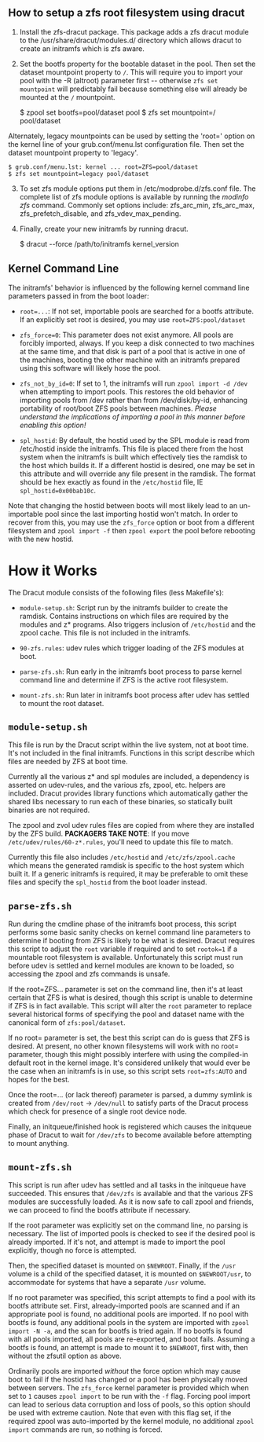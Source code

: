 How to setup a zfs root filesystem using dracut
-----------------------------------------------

1) Install the zfs-dracut package.  This package adds a zfs dracut module
to the /usr/share/dracut/modules.d/ directory which allows dracut to
create an initramfs which is zfs aware.

2) Set the bootfs property for the bootable dataset in the pool.  Then set
the dataset mountpoint property to `/`.  This will require you to import your
pool with the -R (altroot) parameter first -- otherwise `zfs set mountpoint`
will predictably fail because something else will already be mounted at the
`/` mountpoint.

    $ zpool set bootfs=pool/dataset pool
    $ zfs set mountpoint=/ pool/dataset

Alternately, legacy mountpoints can be used by setting the 'root=' option
on the kernel line of your grub.conf/menu.lst configuration file.  Then
set the dataset mountpoint property to 'legacy'.

    $ grub.conf/menu.lst: kernel ... root=ZFS=pool/dataset
    $ zfs set mountpoint=legacy pool/dataset

3) To set zfs module options put them in /etc/modprobe.d/zfs.conf file.
The complete list of zfs module options is available by running the
_modinfo zfs_ command.  Commonly set options include: zfs_arc_min,
zfs_arc_max, zfs_prefetch_disable, and zfs_vdev_max_pending.

4) Finally, create your new initramfs by running dracut.

    $ dracut --force /path/to/initramfs kernel_version

Kernel Command Line
-------------------

The initramfs' behavior is influenced by the following kernel command line
parameters passed in from the boot loader:

* `root=...`: If not set, importable pools are searched for a bootfs
attribute.  If an explicitly set root is desired, you may use
`root=ZFS:pool/dataset`

* `zfs_force=0`: This parameter does not exist anymore.  All pools are
forcibly imported, always.  If you keep a disk connected to two machines
at the same time, and that disk is part of a pool that is active in one
of the machines, booting the other machine with an initramfs prepared
using this software will likely hose the pool.

* `zfs_not_by_id=0`: If set to 1, the initramfs will run `zpool import -d /dev`
when attempting to import pools.  This restores the old behavior of importing
pools from /dev rather than from /dev/disk/by-id, enhancing portability of
root/boot ZFS pools between machines.  _Please understand the implications
of importing a pool in this manner before enabling this option!_

* `spl_hostid`: By default, the hostid used by the SPL module is read from
/etc/hostid inside the initramfs.  This file is placed there from the host
system when the initramfs is built which effectively ties the ramdisk to the
host which builds it.  If a different hostid is desired, one may be set in
this attribute and will override any file present in the ramdisk.  The
format should be hex exactly as found in the `/etc/hostid` file, IE
`spl_hostid=0x00bab10c`.

Note that changing the hostid between boots will most likely lead to an
un-importable pool since the last importing hostid won't match.  In order
to recover from this, you may use the `zfs_force` option or boot from a
different filesystem and `zpool import -f` then `zpool export` the pool
before rebooting with the new hostid.

How it Works
============

The Dracut module consists of the following files (less Makefile's):

* `module-setup.sh`: Script run by the initramfs builder to create the
ramdisk.  Contains instructions on which files are required by the modules
and z* programs.  Also triggers inclusion of `/etc/hostid` and the zpool
cache.  This file is not included in the initramfs.

* `90-zfs.rules`: udev rules which trigger loading of the ZFS modules at boot.

* `parse-zfs.sh`: Run early in the initramfs boot process to parse kernel
command line and determine if ZFS is the active root filesystem.

* `mount-zfs.sh`: Run later in initramfs boot process after udev has settled
to mount the root dataset.

`module-setup.sh`
---------------

This file is run by the Dracut script within the live system, not at boot
time.  It's not included in the final initramfs.  Functions in this script
describe which files are needed by ZFS at boot time.

Currently all the various z* and spl modules are included, a dependency is
asserted on udev-rules, and the various zfs, zpool, etc. helpers are included.
Dracut provides library functions which automatically gather the shared libs
necessary to run each of these binaries, so statically built binaries are
not required.

The zpool and zvol udev rules files are copied from where they are
installed by the ZFS build.  __PACKAGERS TAKE NOTE__: If you move
`/etc/udev/rules/60-z*.rules`, you'll need to update this file to match.

Currently this file also includes `/etc/hostid` and `/etc/zfs/zpool.cache`
which means the generated ramdisk is specific to the host system which built
it.  If a generic initramfs is required, it may be preferable to omit these
files and specify the `spl_hostid` from the boot loader instead.

`parse-zfs.sh`
------------

Run during the cmdline phase of the initramfs boot process, this script
performs some basic sanity checks on kernel command line parameters to
determine if booting from ZFS is likely to be what is desired.  Dracut
requires this script to adjust the `root` variable if required and to set
`rootok=1` if a mountable root filesystem is available.  Unfortunately this
script must run before udev is settled and kernel modules are known to be
loaded, so accessing the zpool and zfs commands is unsafe.

If the root=ZFS... parameter is set on the command line, then it's at least
certain that ZFS is what is desired, though this script is unable to
determine if ZFS is in fact available.  This script will alter the `root`
parameter to replace several historical forms of specifying the pool and
dataset name with the canonical form of `zfs:pool/dataset`.

If no root= parameter is set, the best this script can do is guess that
ZFS is desired.  At present, no other known filesystems will work with no
root= parameter, though this might possibly interfere with using the
compiled-in default root in the kernel image.  It's considered unlikely
that would ever be the case when an initramfs is in use, so this script
sets `root=zfs:AUTO` and hopes for the best.

Once the root=... (or lack thereof) parameter is parsed, a dummy symlink
is created from `/dev/root` -> `/dev/null` to satisfy parts of the Dracut
process which check for presence of a single root device node.

Finally, an initqueue/finished hook is registered which causes the initqueue
phase of Dracut to wait for `/dev/zfs` to become available before attempting
to mount anything.

`mount-zfs.sh`
------------

This script is run after udev has settled and all tasks in the initqueue
have succeeded.  This ensures that `/dev/zfs` is available and that the
various ZFS modules are successfully loaded.  As it is now safe to call
zpool and friends, we can proceed to find the bootfs attribute if necessary.

If the root parameter was explicitly set on the command line, no parsing is
necessary.  The list of imported pools is checked to see if the desired pool
is already imported.  If it's not, and attempt is made to import the pool
explicitly, though no force is attempted.

Then, the specified dataset is mounted on `$NEWROOT`.  Finally, if the `/usr`
volume is a child of the specified dataset, it is mounted on `$NEWROOT/usr`,
to accommodate for systems that have a separate `/usr` volume.

If no root parameter was specified, this script attempts to find a pool with
its bootfs attribute set.  First, already-imported pools are scanned and if
an appropriate pool is found, no additional pools are imported.  If no pool
with bootfs is found, any additional pools in the system are imported with
`zpool import -N -a`, and the scan for bootfs is tried again.  If no bootfs
is found with all pools imported, all pools are re-exported, and boot fails.
Assuming a bootfs is found, an attempt is made to mount it to `$NEWROOT`,
first with, then without the zfsutil option as above.

Ordinarily pools are imported _without_ the force option which may cause
boot to fail if the hostid has changed or a pool has been physically moved
between servers.  The `zfs_force` kernel parameter is provided which when
set to `1` causes `zpool import` to be run with the `-f` flag.  Forcing pool
import can lead to serious data corruption and loss of pools, so this option
should be used with extreme caution.  Note that even with this flag set, if
the required zpool was auto-imported by the kernel module, no additional
`zpool import` commands are run, so nothing is forced.
